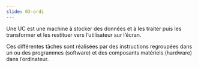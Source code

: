 ```yaml
---
slide: 03-ordi
---
```


Une UC est une machine à stocker des données et à les traiter puis les transformer et les restituer vers l’utilisateur sur l’écran.

Ces différentes tâches sont réalisées par des instructions regroupées dans un ou des programmes (software) et des composants matériels (hardware) dans l’ordinateur.
